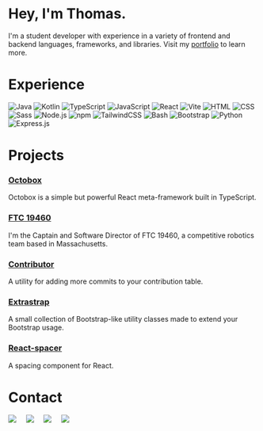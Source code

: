 # Hey, I'm Thomas.
I'm a student developer with experience in a variety of frontend and backend languages, frameworks, and libraries. Visit my [portfolio](https://www.thomasricci.dev) to learn more.
# Experience
![Java](https://img.shields.io/badge/Java-ED8B00?style=for-the-badge&logo=java&logoColor=white)
![Kotlin](https://img.shields.io/badge/kotlin-%237F52FF.svg?style=for-the-badge&logo=kotlin&logoColor=white)
![TypeScript](https://img.shields.io/badge/TypeScript-007ACC?style=for-the-badge&logo=typescript&logoColor=white)
![JavaScript](https://img.shields.io/badge/Javascript-323330?style=for-the-badge&logo=javascript&logoColor=F7DF1E)
![React](https://img.shields.io/badge/React-20232A?style=for-the-badge&logo=react&logoColor=61DAFB)
![Vite](https://img.shields.io/badge/vite-%23646CFF.svg?style=for-the-badge&logo=vite&logoColor=white)
![HTML](https://img.shields.io/badge/HTML5-E34F26?style=for-the-badge&logo=html5&logoColor=white)
![CSS](https://img.shields.io/badge/CSS3-1572B6?style=for-the-badge&logo=css3&logoColor=white)
![Sass](https://img.shields.io/badge/Sass-CC6699?style=for-the-badge&logo=sass&logoColor=white)
![Node.js](https://img.shields.io/badge/Node.js-339933?style=for-the-badge&logo=nodedotjs&logoColor=white)
![npm](https://img.shields.io/badge/npm-CB3837?style=for-the-badge&logo=npm&logoColor=white)
![TailwindCSS](https://img.shields.io/badge/tailwindcss-%2338B2AC.svg?style=for-the-badge&logo=tailwind-css&logoColor=white)
![Bash](https://img.shields.io/badge/GNU%20Bash-4EAA25?style=for-the-badge&logo=GNU%20Bash&logoColor=white)
![Bootstrap](https://img.shields.io/badge/Bootstrap-563D7C?style=for-the-badge&logo=bootstrap&logoColor=white)
![Python](https://img.shields.io/badge/Python-3776AB?style=for-the-badge&logo=python&logoColor=white)
![Express.js](https://img.shields.io/badge/Express.js-000000?style=for-the-badge&logo=express&logoColor=white)
# Projects
### [Octobox](https://octobox.thomasricci.dev/)
Octobox is a simple but powerful React meta-framework built in TypeScript.
### [FTC 19460](https://robotics.xbhs.net)
I'm the Captain and Software Director of FTC  19460, a competitive robotics team based in Massachusetts.
### [Contributor](https://github.com/tom-ricci/contributor)
A utility for adding more commits to your contribution table.
### [Extrastrap](https://www.npmjs.com/package/extrastrap)
A small collection of Bootstrap-like utility classes made to extend your Bootstrap usage.
### [React-spacer](https://www.npmjs.com/package/@tom-ricci/react-spacer)
A spacing component for React.
# Contact
<a href="mailto:me@thomasricci.dev"><img src="https://img.icons8.com/material-rounded/48/673ab7/e-mail-folder.png"/></a>&nbsp;&nbsp;&nbsp;&nbsp;
<a href="https://linkedin.thomasricci.dev"><img src="https://img.icons8.com/color/48/000000/linkedin.png"/></a>&nbsp;&nbsp;&nbsp;&nbsp;
<a href="https://www.npmjs.com/~tom-ricci"><img src="https://img.icons8.com/color/48/000000/npm.png"/></a>&nbsp;&nbsp;&nbsp;&nbsp;
<a href="https://twitter.com/thomasriccci"><img src="https://img.icons8.com/color/48/000000/twitter--v1.png"/></a>
